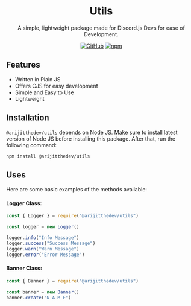 <div align="center">

# Utils

A simple, lightweight package made for Discord.js Devs for ease of Development.

[![GitHub](https://img.shields.io/github/license/ArijitTheDev/utils)](https://github.com/ArijitTheDev/utils/blob/main/LICENSE)
[![npm](https://img.shields.io/npm/v/@arijitthedev/utils?color=crimson&logo=npm&style=flat-square)](https://www.npmjs.com/package/@arijitthedev/utils)

</div>

## Features

- Written in Plain JS
- Offers CJS for easy development
- Simple and Easy to Use
- Lightweight

## Installation

`@arijitthedev/utils` depends on Node JS. Make sure to install latest version of Node JS before installing this package. After that, run the following command:

```bash
npm install @arijitthedev/utils
```

## Uses

Here are some basic examples of the methods available:

#### Logger Class:

```js
const { Logger } = require("@arijitthedev/utils")

const logger = new Logger()

logger.info("Info Message")
logger.success("Success Message")
logger.warn("Warn Message")
logger.error("Error Message")
```

#### Banner Class:

```js
const { Banner } = require("@arijitthedev/utils")

const banner = new Banner()
banner.create("N A M E")
```